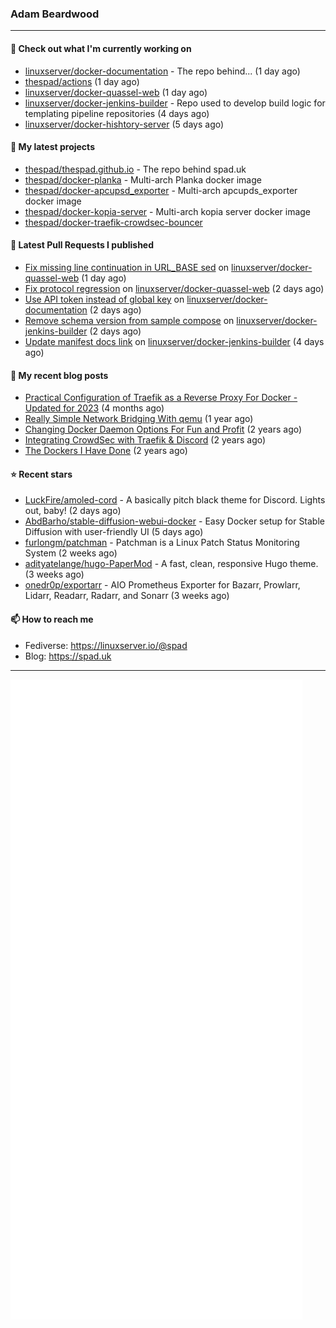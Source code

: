 ### Adam Beardwood
---
#### 👷 Check out what I'm currently working on

- [linuxserver/docker-documentation](https://github.com/linuxserver/docker-documentation) - The repo behind... (1 day ago)
- [thespad/actions](https://github.com/thespad/actions) (1 day ago)
- [linuxserver/docker-quassel-web](https://github.com/linuxserver/docker-quassel-web) (1 day ago)
- [linuxserver/docker-jenkins-builder](https://github.com/linuxserver/docker-jenkins-builder) - Repo used to develop build logic for templating pipeline repositories (4 days ago)
- [linuxserver/docker-hishtory-server](https://github.com/linuxserver/docker-hishtory-server) (5 days ago)

#### 🌱 My latest projects

- [thespad/thespad.github.io](https://github.com/thespad/thespad.github.io) - The repo behind spad.uk
- [thespad/docker-planka](https://github.com/thespad/docker-planka) - Multi-arch Planka docker image
- [thespad/docker-apcupsd_exporter](https://github.com/thespad/docker-apcupsd_exporter) - Multi-arch apcupds_exporter docker image
- [thespad/docker-kopia-server](https://github.com/thespad/docker-kopia-server) - Multi-arch kopia server docker image 
- [thespad/docker-traefik-crowdsec-bouncer](https://github.com/thespad/docker-traefik-crowdsec-bouncer)

#### 🔨 Latest Pull Requests I published

- [Fix missing line continuation in URL_BASE sed](https://github.com/linuxserver/docker-quassel-web/pull/17) on [linuxserver/docker-quassel-web](https://github.com/linuxserver/docker-quassel-web) (1 day ago)
- [Fix protocol regression](https://github.com/linuxserver/docker-quassel-web/pull/15) on [linuxserver/docker-quassel-web](https://github.com/linuxserver/docker-quassel-web) (2 days ago)
- [Use API token instead of global key](https://github.com/linuxserver/docker-documentation/pull/163) on [linuxserver/docker-documentation](https://github.com/linuxserver/docker-documentation) (2 days ago)
- [Remove schema version from sample compose](https://github.com/linuxserver/docker-jenkins-builder/pull/224) on [linuxserver/docker-jenkins-builder](https://github.com/linuxserver/docker-jenkins-builder) (2 days ago)
- [Update manifest docs link](https://github.com/linuxserver/docker-jenkins-builder/pull/223) on [linuxserver/docker-jenkins-builder](https://github.com/linuxserver/docker-jenkins-builder) (4 days ago)

#### 📜 My recent blog posts

- [Practical Configuration of Traefik as a Reverse Proxy For Docker - Updated for 2023](https://www.spad.uk/posts/practical-configuration-of-traefik-as-a-reverse-proxy-for-docker-updated-for-2023/) (4 months ago)
- [Really Simple Network Bridging With qemu](https://www.spad.uk/posts/really-simple-network-bridging-with-qemu/) (1 year ago)
- [Changing Docker Daemon Options For Fun and Profit](https://www.spad.uk/posts/changing-docker-daemon-options-for-fun-and-profit/) (2 years ago)
- [Integrating CrowdSec with Traefik &amp; Discord](https://www.spad.uk/posts/integrating-crowdsec-with-traefik-discord/) (2 years ago)
- [The Dockers I Have Done](https://www.spad.uk/posts/the-dockers-i-have-done/) (2 years ago)

#### ⭐ Recent stars

- [LuckFire/amoled-cord](https://github.com/LuckFire/amoled-cord) - A basically pitch black theme for Discord. Lights out, baby! (2 days ago)
- [AbdBarho/stable-diffusion-webui-docker](https://github.com/AbdBarho/stable-diffusion-webui-docker) - Easy Docker setup for Stable Diffusion with user-friendly UI (5 days ago)
- [furlongm/patchman](https://github.com/furlongm/patchman) - Patchman is a Linux Patch Status Monitoring System (2 weeks ago)
- [adityatelange/hugo-PaperMod](https://github.com/adityatelange/hugo-PaperMod) -  A fast, clean, responsive Hugo theme. (3 weeks ago)
- [onedr0p/exportarr](https://github.com/onedr0p/exportarr) - AIO Prometheus Exporter for Bazarr, Prowlarr, Lidarr, Readarr, Radarr, and Sonarr (3 weeks ago)

#### 📫 How to reach me
- Fediverse: https://linuxserver.io/@spad
- Blog: https://spad.uk
---
<img src="https://raw.githubusercontent.com/thespad/thespad/main/github-metrics.svg">
